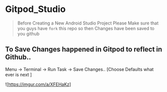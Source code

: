 # Gitpod_Studio

> Before Creating a New Android Studio Project Please Make sure that you guys have `fork` this repo so then Changes have been saved 
> to you github

## To Save Changes happened in Gitpod to reflect in Github..


Menu -> Terminal -> Run Task -> Save Changes.. [Choose Defaults what ever is next ]

![https://imgur.com/a/XFEHaKz]

